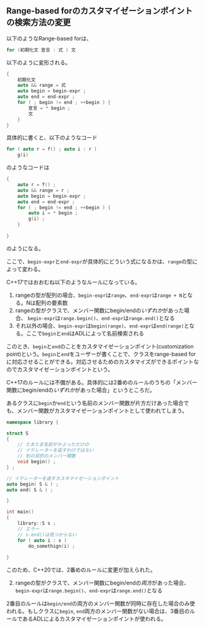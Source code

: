 ## Range-based forのカスタマイゼーションポイントの検索方法の変更

以下のようなRange-based forは、

~~~c++
for (初期化文 宣言 : 式 ) 文
~~~

以下のように変形される。

~~~c++
{
    初期化文
    auto && range = 式
    auto begin = begin-expr ;
    auto end = end-expr ;
    for ( ; begin != end ; ++begin ) {
        宣言 = * begin ;
        文
    }
}
~~~

具体的に書くと、以下のようなコード

~~~c++
for ( auto r = f() ; auto i : r )
    g(i)
~~~

のようなコードは

~~~c++
{
    auto r = f() ;
    auto && range = r ;
    auto begin = begin-expr ;
    auto end = end-expr ;
    for ( ; begin != end ; ++begin ) {
        auto i = * begin ;
        g(i) ;
    }
        
}
~~~

のようになる。

ここで、`begin-expr`と`end-expr`が具体的にどういう式になるかは、`range`の型によって変わる。

C++17ではおおむね以下のようなルールになっている。

1. rangeの型が配列の場合、`begin-expr`は`range`、`end-expr`は`range + N`となる。Nは配列の要素数
2. rangeの型がクラスで、メンバー関数にbegin/endの*いずれか*があった場合、 `begin-expr`は`range.begin()`、`end-expr`は`range.end()`となる
3. それ以外の場合、`begin-expr`は`begin(range)`、`end-expr`は`end(range)`となる。ここで`begin`と`end`はADLによって名前検索される

このとき、`begin`と`end`のことをカスタマイゼーションポイント(customization point)という。`begin`と`end`をユーザーが書くことで、クラスをrange-based forに対応させることができる。対応させるためのカスタマイズができるポイントなのでカスタマイゼーションポイントという。

C++17のルールには不備がある。具体的には2番めのルールのうちの「メンバー関数にbegin/endの*いずれか*があった場合」というところだ。

あるクラスに`begin`か`end`という名前のメンバー関数が片方だけあった場合でも、メンバー関数がカスタマイゼーションポイントとして使われてしまう。

~~~c++
namespace library {

struct S
{
    // たまたま名前がかぶっただけの
    // イテレーターを返すわけではない
    // 別の目的のメンバー関数
    void begin() ;
} ;

// イテレーターを返すカスタマイゼーションポイント
auto begin( S & ) ;
auto end( S & ) ;

}

int main()
{
    library::S s ;
    // エラー
    // s.end()は見つからない
    for ( auto i : s )
        do_somethign(i) ;
         
}
~~~

このため、C++20では、2番めのルールに変更が加えられた。


2. rangeの型がクラスで、メンバー関数にbegin/endの*両方*があった場合、 `begin-expr`は`range.begin()`、`end-expr`は`range.end()`となる

2番目のルールは`begin/end`の両方のメンバー関数が同時に存在した場合のみ使われる。もしクラスに`begin`, `end`両方のメンバー関数がない場合は、3番目のルールであるADLによるカスタマイゼーションポイントが使われる。
